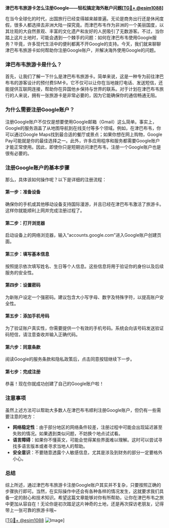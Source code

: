 **津巴布韦旅游卡怎么注册Google——轻松搞定海外账户问题[[TG💪+ @esim1088](https://t.me/s/esim1088)]**

在当今全球化的时代，出国旅行已经变得越来越普遍。无论是商务出行还是休闲度假，很多人都选择去非洲大陆一探究竟。而津巴布韦作为非洲的一个美丽国度，以其壮观的大自然景观、丰富的文化遗产和友好的人民吸引了无数游客。不过，当你踏上这片土地时，可能会遇到一个棘手的问题：如何在津巴布韦使用Google服务？毕竟，许多现代生活中的便利都离不开Google的支持。今天，我们就来聊聊津巴布韦旅游卡如何帮助你注册Google账户，并解决海外使用Google的问题。

### 津巴布韦旅游卡是什么？

首先，让我们了解一下什么是津巴布韦旅游卡。简单来说，这是一种专为前往津巴布韦的游客设计的预付费SIM卡。它不仅可以让你在当地拨打电话、发送短信，还能提供互联网连接，帮助你在异国他乡保持与世界的联系。对于计划在津巴布韦旅行的人来说，拥有一张旅游卡是非常必要的，因为它能确保你的通信畅通无阻。

### 为什么需要注册Google账户？

注册Google账户不仅仅是想要使用Google邮箱（Gmail）这么简单。事实上，Google的服务涵盖了从地图导航到在线支付等多个领域。例如，在津巴布韦，你可以通过Google Maps找到最合适的餐厅或景点；如果你想在网上购物，Google Pay可能就是你的最佳选择之一。此外，许多应用程序和服务都需要Google账户才能正常使用。因此，即使你只是短期访问津巴布韦，注册一个Google账户也是很有必要的。

### 注册Google账户的基本步骤

那么，具体该如何操作呢？以下是详细的注册流程：

#### 第一步：准备设备
确保你的手机或其他移动设备支持国际漫游，并且已经在津巴布韦激活了旅游卡。这样你就能顺利上网并完成注册过程了。

#### 第二步：打开浏览器
启动设备上的网络浏览器，输入“accounts.google.com”进入Google账户创建页面。

#### 第三步：填写基本信息
按照提示依次填写姓名、生日等个人信息。这些信息将用于验证你的身份以及后续服务的安全性。

#### 第四步：设置密码
为新账户设定一个强密码。建议包含大小写字母、数字及特殊字符，以提高账户安全性。

#### 第五步：添加手机号码
为了验证账户真实性，你需要提供一个有效的手机号码。系统会向该号码发送验证码短信，请注意查收并输入正确代码。

#### 第六步：同意条款
阅读Google的服务条款和隐私政策后，点击同意按钮继续下一步。

#### 第七步：完成注册
恭喜！现在你就成功创建了自己的Google账户啦！

### 注意事项

虽然上述方法可以帮助大多数人在津巴布韦顺利注册Google账户，但仍有一些需要注意的地方：

- **网络稳定性**：由于部分地区的网络条件较差，注册过程中可能会出现延迟甚至失败的情况。如果遇到类似问题，不妨换个地点试试看。
- **语言障碍**：如果你不懂英文，可能会觉得某些界面难以理解。这时可以尝试寻找多语言版本或者寻求当地人的帮助。
- **安全意识**：不要随意透露个人敏感信息，尤其是涉及到财务的部分一定要格外小心。

### 总结

综上所述，通过津巴布韦旅游卡注册Google账户其实并不复杂，只要按照正确的步骤执行即可。当然，在实际操作中还会有各种各样的情况发生，这就要求我们具备一定的耐心和技术知识。希望这篇文章能够对你有所帮助，让你在津巴布韦之旅中更加从容自在！无论你是初次踏足这片神奇的土地，还是再次探访老朋友，记得带上一张可靠的旅游卡哦~

[[TG💪+ @esim1088](https://t.me/s/esim1088) ![Image](https://i.postimg.cc/4NQfJmqS/Snipaste-2025-05-13-00-14-12.png)]